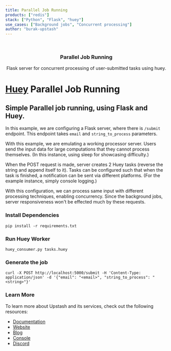 ```yaml
---
title: Parallel Job Running
products: ["redis"]
stack: ["Python", "Flask", "huey"]
use_cases: ["Background jobs", "Concurrent processing"]
author: "burak-upstash"
---
```



<br />
<div align="center">


  <h3 align="center">Parallel Job Running</h3>

  <p align="center">
    Flask server for concurrent processing of user-submitted tasks using huey.

  </p>
</div>



# [Huey](https://github.com/coleifer/huey) Parallel Job Running

## Simple Parallel job running, using Flask and Huey.
In this example, we are configuring a Flask server, where there is `/submit` endpoint. This endpoint takes `email` and `string_to_process` parameters.

With this example, we are emulating a working processor server. Users send the input data for large computations that they cannot process themselves. (In this instance, using sleep for showcasing difficulty.)

When the POST request is made, server creates 2 Huey tasks (reverse the string and append itself to it). Tasks can be configured such that when the task is finished, a notification can be sent via different platforms. 
(For the example instance, simply console logging.)

With this configuration, we can process same input with different processing techniques, enabling concurrency. Since the background jobs, server responsiveness won't be effected much by these requests.


### Install Dependencies
`pip install -r requirements.txt`

### Run Huey Worker
`huey_consumer.py tasks.huey`

### Generate the job
`curl -X POST http://localhost:5000/submit -H 'Content-Type: application/json' -d '{"email": "<email>", "string_to_process": "<string>"}'`

### Learn More

To learn more about Upstash and its services, check out the following resources:

- [Documentation](https://docs.upstash.com)
- [Website](https://upstash.com)
- [Blog](https://upstash.com/blog)
- [Console](https://console.upstash.com)
- [Discord](https://upstash.com/discord)